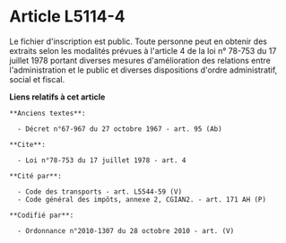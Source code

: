 # Article L5114-4

Le fichier d'inscription est public. Toute personne peut en obtenir des extraits selon les modalités prévues à l'article 4 de
la loi n° 78-753 du 17 juillet 1978 portant diverses mesures d'amélioration des relations entre l'administration et le public
et diverses dispositions d'ordre administratif, social et fiscal.

**Liens relatifs à cet article**

	**Anciens textes**:

	  - Décret n°67-967 du 27 octobre 1967 - art. 95 (Ab)

	**Cite**:

	  - Loi n°78-753 du 17 juillet 1978 - art. 4

	**Cité par**:

	  - Code des transports - art. L5544-59 (V)
	  - Code général des impôts, annexe 2, CGIAN2. - art. 171 AH (P)

	**Codifié par**:

	  - Ordonnance n°2010-1307 du 28 octobre 2010 - art. (V)
